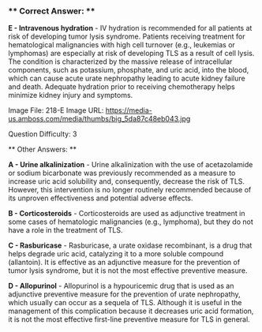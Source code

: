 ### ** Correct Answer: **

**E - Intravenous hydration** - IV hydration is recommended for all patients at risk of developing tumor lysis syndrome. Patients receiving treatment for hematological malignancies with high cell turnover (e.g., leukemias or lymphomas) are especially at risk of developing TLS as a result of cell lysis. The condition is characterized by the massive release of intracellular components, such as potassium, phosphate, and uric acid, into the blood, which can cause acute urate nephropathy leading to acute kidney failure and death. Adequate hydration prior to receiving chemotherapy helps minimize kidney injury and symptoms.

Image File: 218-E
Image URL: https://media-us.amboss.com/media/thumbs/big_5da87c48eb043.jpg

Question Difficulty: 3

** Other Answers: **

**A - Urine alkalinization** - Urine alkalinization with the use of acetazolamide or sodium bicarbonate was previously recommended as a measure to increase uric acid solubility and, consequently, decrease the risk of TLS. However, this intervention is no longer routinely recommended because of its unproven effectiveness and potential adverse effects.

**B - Corticosteroids** - Corticosteroids are used as adjunctive treatment in some cases of hematologic malignancies (e.g., lymphoma), but they do not have a role in the treatment of TLS.

**C - Rasburicase** - Rasburicase, a urate oxidase recombinant, is a drug that helps degrade uric acid, catalyzing it to a more soluble compound (allantoin). It is effective as an adjunctive measure for the prevention of tumor lysis syndrome, but it is not the most effective preventive measure.

**D - Allopurinol** - Allopurinol is a hypouricemic drug that is used as an adjunctive preventive measure for the prevention of urate nephropathy, which usually can occur as a sequela of TLS. Although it is useful in the management of this complication because it decreases uric acid formation, it is not the most effective first-line preventive measure for TLS in general.

